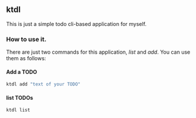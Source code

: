 ## ktdl 

This is just a simple todo cli-based application for myself.

### How to use it.
There are just two commands for this application, *list* and *add*. You can use them as follows: 

#### Add a TODO
```bash
ktdl add "text of your TODO"
```

#### list TODOs
```bash
ktdl list 
```
